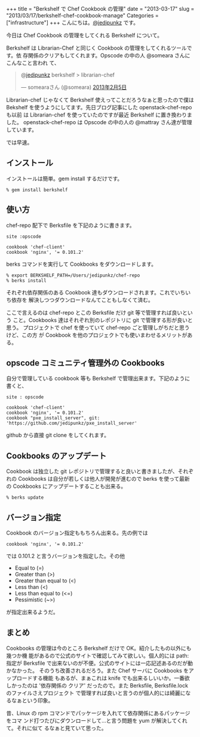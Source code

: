+++
title = "Berkshelf で Chef Cookbook の管理"
date = "2013-03-17"
slug = "2013/03/17/berkshelf-chef-cookbook-manage"
Categories = ["infrastructure"]
+++
こんにちは。<a href="https://twitter.com/jedipunkz">@jedipunkz</a> です。

今日は Chef Cookbook の管理をしてくれる Berkshelf について。

Berkshelf は Librarian-Chef と同じく Cookbook の管理をしてくれるツールです。依
存関係のクリアもしてくれます。Opscode の中の人 @someara さんにこんなこと言われ
て、

<blockquote class="twitter-tweet" lang="ja"><p>@<a
href="https://twitter.com/jedipunkz">jedipunkz</a> berkshelf &gt;
librarian-chef</p>&mdash; somearaさん (@someara) <a
href="https://twitter.com/someara/status/298664663976120321">2013年2月5日
</a></blockquote>
<script async src="//platform.twitter.com/widgets.js" charset="utf-8"></script>

Librarian-chef じゃなくて Berkshelf 使えってことだろうなぁと思ったので僕は
Bekshelf を使うようにしてます。先日ブログ記事にした openstack-chef-repo も以前
は Librarian-chef を使っていたのですが最近 Berkshelf に置き換わりました。
openstack-chef-repo は Opscode の中の人の @mattray さん達が管理しています。

では早速。

インストール
----

インストールは簡単。gem install するだけです。

    % gem install berkshelf

使い方
----

chef-repo 配下で Berksfile を下記のように書きます。

    site :opscode
    
    cookbook 'chef-client'
    cookbook 'nginx', '= 0.101.2'

berks コマンドを実行して Cookbooks をダウンロードします。

    % export BERKSHELF_PATH=/Users/jedipunkz/chef-repo
    % berks install

それぞれ依存関係のある Cookbook 達もダウンロードされます。これでいちいち依存を
解決しつつダウンロードなんてこともしなくて済む。

ここで言えるのは chef-repo とこの Berksfile だけ git 等で管理すれば良いという
こと。Cookbooks 達はそれぞれ別のレポジトリに git で管理する形が良いと思う。
プロジェクトで chef を使っていて chef-repo ごと管理しがちだと思うけど、この方
が Cookbook を他のプロジェクトでも使いまわせるメリットがある。

opscode コミュニティ管理外の Cookbooks
----

自分で管理している cookbook 等も Berkshelf で管理出来ます。下記のように書くと、

    site : opscode
    
    cookbook 'chef-client'
    cookbook 'nginx', '= 0.101.2'
    cookbook "pxe_install_server", git: 'https://github.com/jedipunkz/pxe_install_server'

github から直接 git clone をしてくれます。

Cookbooks のアップデート
----

Cookbook は独立した git レポジトリで管理すると良いと書きましたが、それぞれの
Cookbooks は自分が若しくは他人が開発が進むので berks を使って最新の Cookbooks
にアップデートすることも出来る。

    % berks update

バージョン指定
----

Cookbook のバージョン指定ももちろん出来る。先の例では

    cookbook 'nginx', '= 0.101.2'

では 0.101.2 と言うバージョンを指定した。その他

* Equal to (=)
* Greater than (>)
* Greater than equal to (<)
* Less than (<)
* Less than equal to (<=)
* Pessimistic (~>)

が指定出来るようだ。

まとめ
----

Cookbooks の管理は今のところ Berkshelf だけで OK。紹介したもの以外にも幾つか機
能があるので公式のサイトで確認してみて欲しい。個人的には path: 指定が
Berksfile で出来ないのが不便。公式のサイトには一応記述あるのだが動かなかった。
そのうち改善されるだろう。また Chef サーバに Cookbooks をアップロードする機能
もあるが、まぁこれは knife でも出来るしいいか。一番欲しかったのは '依存関係の
クリア' だったので。また Berksfile, Berksfile.lock のファイルさえプロジェクト
で管理すれば良いと言うのが個人的には綺麗になるなぁという印象。

昔、Linux の rpm コマンドでパッケージを入れてて依存関係にあるパッケージをコマ
ンド打つたびにダウンロードして...と言う問題を yum が解決してくれて。それに似て
るなぁと見ていて思った。
